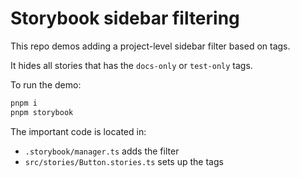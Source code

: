 # Storybook sidebar filtering

This repo demos adding a project-level sidebar filter based on tags.

It hides all stories that has the `docs-only` or `test-only` tags.

To run the demo:

```bash
pnpm i
pnpm storybook
```

The important code is located in:
- `.storybook/manager.ts` adds the filter
- `src/stories/Button.stories.ts` sets up the tags

